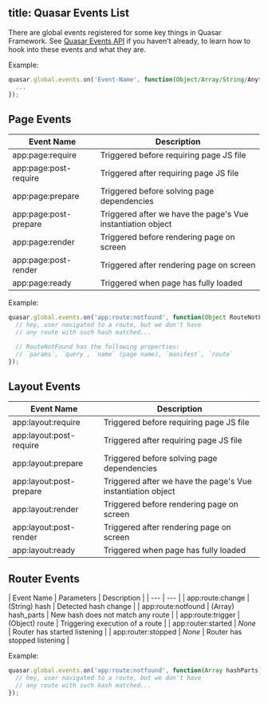 title: Quasar Events List
---

There are global events registered for some key things in Quasar Framework.
See [Quasar Events API](/api/core-js-events.html) if you haven't already, to learn how to hook into these events and what they are.

Example:
``` js
quasar.global.events.on('Event-Name', function(Object/Array/String/Anything) {
  ...
});
```

## Page Events

| Event Name | Description |
| --- | --- |
| app:page:require | Triggered before requiring page JS file |
| app:page:post-require | Triggered after requiring page JS file |
| app:page:prepare | Triggered before solving page dependencies |
| app:page:post-prepare | Triggered after we have the page's Vue instantiation object |
| app:page:render | Triggered before rendering page on screen |
| app:page:post-render | Triggered after rendering page on screen |
| app:page:ready | Triggered when page has fully loaded |

Example:
``` js
quasar.global.events.on('app:route:notfound', function(Object RouteNotFound) {
  // hey, user navigated to a route, but we don't have
  // any route with such hash matched...

  // RouteNotFound has the following properties:
  // `params`, `query`, `name` (page name), `manifest`, `route`
});
```

## Layout Events

| Event Name | Description |
| --- | --- |
| app:layout:require | Triggered before requiring page JS file |
| app:layout:post-require | Triggered after requiring page JS file |
| app:layout:prepare | Triggered before solving page dependencies |
| app:layout:post-prepare | Triggered after we have the page's Vue instantiation object |
| app:layout:render | Triggered before rendering page on screen |
| app:layout:post-render | Triggered after rendering page on screen |
| app:layout:ready | Triggered when page has fully loaded |

## Router Events

| Event Name | Parameters | Description |
| --- | --- |
| app:route:change | (String) hash | Detected hash change |
| app:route:notfound | (Array) hash_parts | New hash does not match any route |
| app:route:trigger | (Object) route | Triggering execution of a route |
| app:router:started | *None* | Router has started listening |
| app:router:stopped | *None* | Router has stopped listening |

Example:
``` js
quasar.global.events.on('app:route:notfound', function(Array hashParts) {
  // hey, user navigated to a route, but we don't have
  // any route with such hash matched...
});
```
